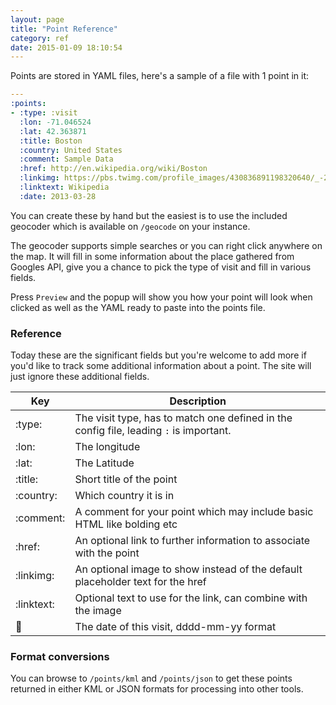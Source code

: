 ```yaml
---
layout: page
title: "Point Reference"
category: ref
date: 2015-01-09 18:10:54
---
```


Points are stored in YAML files, here's a sample of a file with 1 point in it:

```yaml
---
:points:
- :type: :visit
  :lon: -71.046524
  :lat: 42.363871
  :title: Boston
  :country: United States
  :comment: Sample Data
  :href: http://en.wikipedia.org/wiki/Boston
  :linkimg: https://pbs.twimg.com/profile_images/430836891198320640/_-25bnPr.jpeg
  :linktext: Wikipedia
  :date: 2013-03-28
```

You can create these by hand but the easiest is to use the included geocoder which is available on ```/geocode``` on your instance.

The geocoder supports simple searches or you can right click anywhere on the map.  It will fill in some information about the place gathered from Googles API, give you a chance to pick the type of visit and fill in various fields.

Press ```Preview``` and the popup will show you how your point will look when clicked as well as the YAML ready to paste into the points file.

### Reference

Today these are the significant fields but you're welcome to add more if you'd like to track some additional information about a point.  The site will just ignore these additional fields.

Key        |Description
-----------|-----------
:type:     | The visit type, has to match one defined in the config file, leading ```:``` is important.
:lon:      | The longitude
:lat:      | The Latitude
:title:    | Short title of the point
:country:  | Which country it is in
:comment:  | A comment for your point which may include basic HTML like bolding etc
:href:     | An optional link to further information to associate with the point
:linkimg:  | An optional image to show instead of the default placeholder text for the href
:linktext: | Optional text to use for the link, can combine with the image
:date:     | The date of this visit, dddd-mm-yy format


### Format conversions

You can browse to ```/points/kml``` and ```/points/json``` to get these points returned in either KML or JSON formats for processing into other tools.

